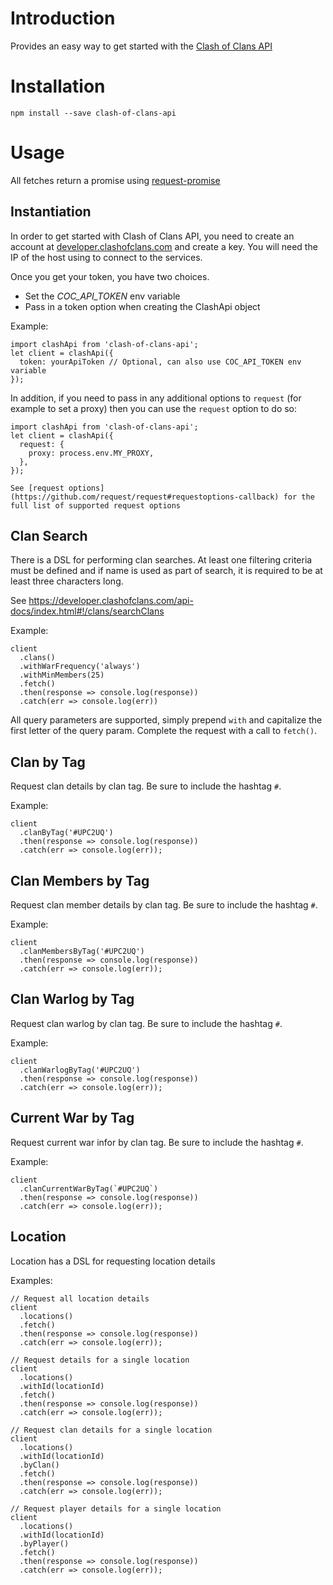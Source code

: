 # Introduction

Provides an easy way to get started with the [Clash of Clans API](https://developer.clashofclans.com)

# Installation

`npm install --save clash-of-clans-api`

# Usage

All fetches return a promise using [request-promise](https://www.npmjs.com/package/request-promise)

## Instantiation

In order to get started with Clash of Clans API, you need to create an account at [developer.clashofclans.com](https://developer.clashofclans.com) and create a key.  You will need the IP of the host using to connect to the services.

Once you get your token, you have two choices.
 - Set the *COC_API_TOKEN* env variable
 - Pass in a token option when creating the ClashApi object

Example:

```
import clashApi from 'clash-of-clans-api';
let client = clashApi({
  token: yourApiToken // Optional, can also use COC_API_TOKEN env variable
});
```

In addition, if you need to pass in any additional options to `request` (for example to set a proxy) then you can use the `request` option to do so:

```
import clashApi from 'clash-of-clans-api';
let client = clashApi({
  request: {
    proxy: process.env.MY_PROXY,
  },
});

See [request options](https://github.com/request/request#requestoptions-callback) for the full list of supported request options

```

## Clan Search

There is a DSL for performing clan searches.  At least one filtering criteria must be defined and if name is used as part of search, it is required to be at least three characters long.

See https://developer.clashofclans.com/api-docs/index.html#!/clans/searchClans

Example:
```
client
  .clans()
  .withWarFrequency('always')
  .withMinMembers(25)
  .fetch()
  .then(response => console.log(response))
  .catch(err => console.log(err))
```

All query parameters are supported, simply prepend `with` and capitalize the first letter of the query param.  Complete the request with a call to `fetch()`.

## Clan by Tag

Request clan details by clan tag.  Be sure to include the hashtag `#`.

Example:
```
client
  .clanByTag('#UPC2UQ')
  .then(response => console.log(response))
  .catch(err => console.log(err));
```

## Clan Members by Tag

Request clan member details by clan tag.  Be sure to include the hashtag `#`.

Example:
```
client
  .clanMembersByTag('#UPC2UQ')
  .then(response => console.log(response))
  .catch(err => console.log(err));
```

## Clan Warlog by Tag

Request clan warlog by clan tag.  Be sure to include the hashtag `#`.

Example:
```
client
  .clanWarlogByTag('#UPC2UQ')
  .then(response => console.log(response))
  .catch(err => console.log(err));
```

## Current War by Tag

Request current war infor by clan tag.  Be sure to include the hashtag `#`.

Example:
```
client
  .clanCurrentWarByTag(`#UPC2UQ`)
  .then(response => console.log(response))
  .catch(err => console.log(err));
```

## Location

Location has a DSL for requesting location details

Examples:

```
// Request all location details
client
  .locations()
  .fetch()
  .then(response => console.log(response))
  .catch(err => console.log(err));

// Request details for a single location
client
  .locations()
  .withId(locationId)
  .fetch()
  .then(response => console.log(response))
  .catch(err => console.log(err));

// Request clan details for a single location
client
  .locations()
  .withId(locationId)
  .byClan()
  .fetch()
  .then(response => console.log(response))
  .catch(err => console.log(err));

// Request player details for a single location
client
  .locations()
  .withId(locationId)
  .byPlayer()
  .fetch()
  .then(response => console.log(response))
  .catch(err => console.log(err));
```
